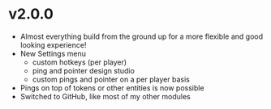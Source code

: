 # v2.0.0

- Almost everything build from the ground up for a more flexible and good looking experience!
- New Settings menu
  - custom hotkeys (per player)
  - ping and pointer design studio
  - custom pings and pointer on a per player basis
- Pings on top of tokens or other entities is now possible
- Switched to GitHub, like most of my other modules